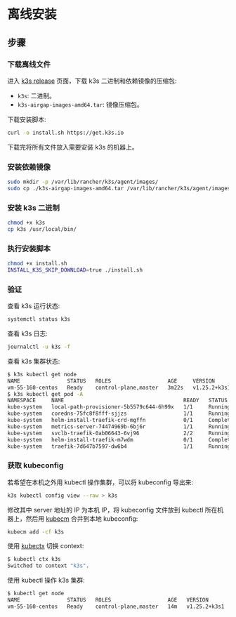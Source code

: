 # 离线安装

## 步骤

### 下载离线文件

进入 [k3s release](https://github.com/k3s-io/k3s/releases) 页面，下载 k3s 二进制和依赖镜像的压缩包:

* `k3s`: 二进制。
* `k3s-airgap-images-amd64.tar`: 镜像压缩包。

下载安装脚本:

```bash
curl -o install.sh https://get.k3s.io
```

下载完将所有文件放入需要安装 k3s 的机器上。

### 安装依赖镜像

```bash
sudo mkdir -p /var/lib/rancher/k3s/agent/images/
sudo cp ./k3s-airgap-images-amd64.tar /var/lib/rancher/k3s/agent/images/
```

### 安装 k3s 二进制

```bash
chmod +x k3s
cp k3s /usr/local/bin/
```

### 执行安装脚本

```bash
chmod +x install.sh
INSTALL_K3S_SKIP_DOWNLOAD=true ./install.sh
```

### 验证

查看 k3s 运行状态:

```bash
systemctl status k3s
```

查看 k3s 日志:

```bash
journalctl -u k3s -f
```

查看 k3s 集群状态:

```bash
$ k3s kubectl get node
NAME               STATUS   ROLES                  AGE     VERSION
vm-55-160-centos   Ready    control-plane,master   3m22s   v1.25.2+k3s1
$ k3s kubectl get pod -A
NAMESPACE     NAME                                      READY   STATUS      RESTARTS   AGE
kube-system   local-path-provisioner-5b5579c644-6h99x   1/1     Running     0          3m22s
kube-system   coredns-75fc8f8fff-sjjzs                  1/1     Running     0          3m22s
kube-system   helm-install-traefik-crd-mgffn            0/1     Completed   0          3m22s
kube-system   metrics-server-74474969b-6bj6r            1/1     Running     0          3m22s
kube-system   svclb-traefik-0ab06643-6vj96              2/2     Running     0          3m1s
kube-system   helm-install-traefik-m7wdm                0/1     Completed   2          3m22s
kube-system   traefik-7d647b7597-dw6b4                  1/1     Running     0          3m1s
```

### 获取 kubeconfig

若希望在本机之外用 kubectl 操作集群，可以将 kubeconfig 导出来:

```bash
k3s kubectl config view --raw > k3s
```

修改其中 server 地址的 IP 为本机 IP，将 kubeconfig 文件放到 kubectl 所在机器上，然后用 [kubecm](https://github.com/sunny0826/kubecm) 合并到本地 kubeconfig:

```bash
kubecm add -cf k3s
```

使用 [kubectx](https://github.com/ahmetb/kubectx) 切换 context:

```bash
$ kubectl ctx k3s
Switched to context "k3s".
```

使用 kubectl 操作 k3s 集群:

```bash
$ kubectl get node
NAME               STATUS   ROLES                  AGE   VERSION
vm-55-160-centos   Ready    control-plane,master   14m   v1.25.2+k3s1
```